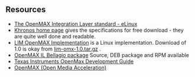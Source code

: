 
##  Resources 

+  [The OpenMAX Integration Layer standard - eLinux](http://elinux.org/images/e/e0/The_OpenMAX_Integration_Layer_standard.pdf) 
+  [Khronos home page](http://www.khronos.org) gives the specifications for free download - they are quite
well done and readable.
+  [LIM OpenMAX Implementation](http://limoa.sourceforge.net/) is a Linux implementation.
Download of 1.0 is okay
from [lim-omx-1.0.tar.gz](http://sourceforge.net/projects/limoa/files/1.0/lim-omx-1.0.tar.gz/download) .
+  [OpenMAX IL Bellagio package](http://omxil.sourceforge.net/) Source, DEB package and RPM available
+  [Texas Instruments OpenMax Development Guide](http://processors.wiki.ti.com/index.php/OpenMax_Development_Guide) 
+  [OpenMAX (Open Media Acceleration)](http://www.cnx-software.com/2011/11/11/openmax-open-media-acceleration/) 